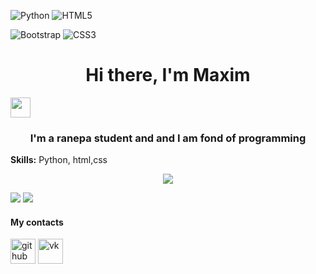 ![Python](https://img.shields.io/badge/python-3670A0?style=for-the-badge&logo=python&logoColor=ffdd54)
![HTML5](https://img.shields.io/badge/html5-%23E34F26.svg?style=for-the-badge&logo=html5&logoColor=white)

![Bootstrap](https://img.shields.io/badge/bootstrap-%23563D7C.svg?style=for-the-badge&logo=bootstrap&logoColor=white)
![CSS3](https://img.shields.io/badge/css3-%231572B6.svg?style=for-the-badge&logo=css3&logoColor=white)

<html>
  <head>
    <h1 align="center">Hi there, I'm Maxim</h1>
    <img src="https://github.com/blackcater/blackcater/raw/main/images/Hi.gif" height="32"/></h1>
    <h3 align="center">I'm a ranepa student and and I am fond of programming</h3>

</html>

**Skills:** Python, html,css

<html
  </head>
  
  <p align="center">
      <img src="http://github-profile-summary-cards.vercel.app/api/cards/profile-details?username=MKoreallycool&theme=blueberry"/>
    </p>

  <div class="images">
    <img src="http://github-profile-summary-cards.vercel.app/api/cards/stats?username=MKoreallycool&theme=blueberry"/>
    <img src="http://github-profile-summary-cards.vercel.app/api/cards/repos-per-language?username=MKoreallycool&theme=blueberry"/>
  </div>
  
<h4>My contacts</h4>
</html>

[<img src='https://cdn.jsdelivr.net/npm/simple-icons@3.0.1/icons/github.svg' alt='github' height='40'>](https://github.com/https://github.com/MKoreallycool)  [<img src='https://cdn.jsdelivr.net/npm/simple-icons@3.0.1/icons/vk.svg' alt='vk' height='40'>](https://vk.com/mkorealm)  
